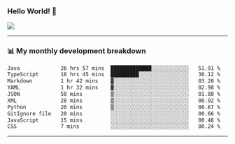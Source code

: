 ### Hello World! 👋

<a>
  <img align="center" src="https://github-readme-stats.vercel.app/api?username=megatunger&count_private=true&include_all_commits=true&bg_color=30,56CCF2,2F80ED&title_color=fff&text_color=fff" />
</a>

------
### 📊 My monthly development breakdown

<!--START_SECTION:waka-->

```txt
Java             26 hrs 57 mins  █████████████░░░░░░░░░░░░   51.91 %
TypeScript       18 hrs 45 mins  █████████░░░░░░░░░░░░░░░░   36.12 %
Markdown         1 hr 42 mins    ▓░░░░░░░░░░░░░░░░░░░░░░░░   03.28 %
YAML             1 hr 32 mins    ▓░░░░░░░░░░░░░░░░░░░░░░░░   02.98 %
JSON             58 mins         ▒░░░░░░░░░░░░░░░░░░░░░░░░   01.88 %
XML              28 mins         ▒░░░░░░░░░░░░░░░░░░░░░░░░   00.92 %
Python           20 mins         ▒░░░░░░░░░░░░░░░░░░░░░░░░   00.67 %
GitIgnore file   20 mins         ░░░░░░░░░░░░░░░░░░░░░░░░░   00.66 %
JavaScript       15 mins         ░░░░░░░░░░░░░░░░░░░░░░░░░   00.48 %
CSS              7 mins          ░░░░░░░░░░░░░░░░░░░░░░░░░   00.24 %
```

<!--END_SECTION:waka-->

------
